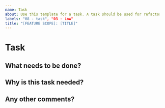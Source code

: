 ```yaml
---
name: Task
about: Use this template for a task. A task should be used for refactoring, automated testing, configuration changes, or other supporting tasks that are not directly related to product development.
labels: "08 - task", "03 - Low"
title: "[FEATURE SCOPE]: [TITLE]"
---
```


<!--
## Instructions
Labels for change type and priority are automatically assigned at the time of creation. 
**The default priority is Low. Please change the priority label if this requires more attention.**

Here are suggestions to help you set the correct priority but changes can be made at your discretion.

If this task is related to:  
  - Current series objectives
  - Next major release objectives
please set the priority to High.

If this task does not meet the above criteria but is more important,
please set the priority to Medium. 
-->
# Task

## What needs to be done?

## Why is this task needed? 

## Any other comments?


